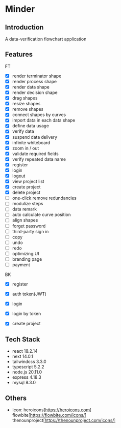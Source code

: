 # Minder

## Introduction
A data-verification flowchart application

## Features
FT
- [x] render terminator shape 
- [x] render process shape 
- [x] render data shape
- [x] render decision shape
- [x] drag shapes
- [x] resize shapes
- [x] remove shapes
- [x] connect shapes by curves
- [x] import data in each data shape
- [x] define data usage
- [x] verify data
- [x] suspend data delivery
- [x] infinite whiteboard
- [x] zoom in / out
- [x] validate required fields
- [x] verify repeated data name
- [x] register
- [x] login
- [x] logout
- [x] view project list
- [x] create project
- [x] delete project
- [ ] one-click remove redundancies
- [ ] modulize steps
- [ ] data remark
- [ ] auto calculate curve position
- [ ] align shapes
- [ ] forget password
- [ ] third-party sign in
- [ ] copy
- [ ] undo
- [ ] redo
- [ ] optimizing UI
- [ ] branding page
- [ ] payment

BK
- [X] register
- [X] auth token(JWT)
- [X] login
- [X] login by token
- [X] create project


## Tech Stack
- react 18.2.14
- next 14.0.1
- tailwindcss 3.3.0
- typescript 5.2.2
- node.js 20.11.0
- express 4.18.3
- mysql 8.3.0

## Others
- Icon: heroicons[https://heroicons.com]
        flowbite[https://flowbite.com/icons/]
        thenounproject[https://thenounproject.com/icons/]
